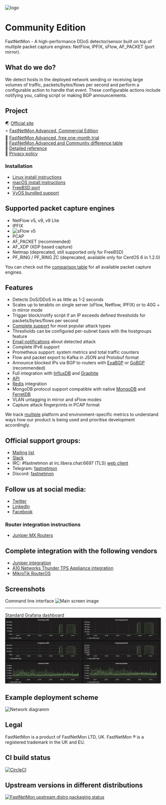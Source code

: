 ![logo](https://fastnetmon.com/wp-content/uploads/2018/01/cropped-new_logo_3var-e1515443553507-1-300x146.png)

Community Edition
===========
FastNetMon - A high-performance DDoS detector/sensor built on top of multiple packet capture engines: NetFlow, IPFIX, sFlow, AF_PACKET (port mirror).

What do we do?
--------------
We detect hosts in the deployed network sending or receiving large volumes of traffic, packets/bytes/flows per second and
perform a configurable action to handle that event. These configurable actions include notifying you, calling script or making BGP announcements. 

Project 
-------
🌏️ [Official site](https://fastnetmon.com)  
⭐️ [FastNetMon Advanced, Commercial Edition](https://fastnetmon.com/product-overview/)  
🌟️ [FastNetMon Advanced, free one-month trial](https://fastnetmon.com/trial/)  
📜️ [FastNetMon Advanced and Community difference table](https://fastnetmon.com/compare-community-and-advanced/)  
📘️ [Detailed reference](https://translate.google.com/translate?sl=auto&tl=en&u=https%3A%2F%2Ffastnetmon.com%2Fwp-content%2Fuploads%2F2017%2F07%2FFastNetMon_Reference_Russian.pdf)  
🔏️ [Privacy policy](https://fastnetmon.com/privacy-policy/)  

### Installation
- [Linux install instructions](https://fastnetmon.com/install/)
- [macOS install instructions](https://formulae.brew.sh/formula/fastnetmon)
- [FreeBSD port](https://www.freshports.org/net-mgmt/fastnetmon/)
- [VyOS bundled support](https://fastnetmon.com/fastnetmon-community-on-vyos-rolling-1-3/)

Supported packet capture engines
--------------------------------
- NetFlow v5, v9, v9 Lite
- IPFIX
- ![sFlow](http://sflow.org/images/sflowlogo.gif) v5
- PCAP
- AF_PACKET (recommended)
- AF_XDP (XDP based capture)
- Netmap (deprecated, still supported only for FreeBSD)
- PF_RING / PF_RING ZC (deprecated, available only for CentOS 6 in 1.2.0)

You can check out the [comparison table](https://fastnetmon.com/docs/capture_backends/) for all available packet capture engines.

Features
--------
- Detects DoS/DDoS in as little as 1-2 seconds
- Scales up to terabits on single server (sFlow, Netflow, IPFIX) or to 40G + in mirror mode
- Trigger block/notify script if an IP exceeds defined thresholds for packets/bytes/flows per second
- [Complete support](https://fastnetmon.com/docs/detected_attack_types/) for most popular attack types
- Thresholds can be configured per-subnet basis with the hostgroups feature
- [Email notifications](https://fastnetmon.com/docs/attack_report_example/) about detected attack
- Complete IPv6 support
- Prometheus support: system metrics and total traffic counters
- Flow and packet export to Kafka in JSON and Protobuf format
- Announce blocked IPs via BGP to routers with [ExaBGP](https://fastnetmon.com/docs/exabgp_integration/) or [GoBGP](https://fastnetmon.com/docs/gobgp-integration/) (recommended)
- Full integration with [InfluxDB](https://fastnetmon.com/docs/influxdb_integration/) and [Graphite](https://fastnetmon.com/docs/graphite_integration/)
- [API](https://fastnetmon.com/docs/fastnetmon-community-api/)
- [Redis](https://fastnetmon.com/docs/redis/) integration
- MongoDB protocol support compatible with native [MongoDB](https://fastnetmon.com/docs/mongodb/) and [FerretDB](https://github.com/FerretDB/FerretDB)
- VLAN untagging in mirror and sFlow modes
- Capture attack fingerprints in PCAP format

We track [multiple](https://github.com/pavel-odintsov/fastnetmon/search?q=send_usage_data_to_reporting_server) platform and environment-specific metrics to understand ways how our product is being used and prioritise development accordingly. 

Official support groups:
-------
- [Mailing list](https://groups.google.com/g/fastnetmon)
- [Slack](https://slack.fastnetmon.com)
- IRC: #fastnetmon at irc.libera.chat:6697 (TLS) [web client](https://web.libera.chat/?channels=#fastnetmon)
- Telegram: [fastnetmon](https://t.me/fastnetmon)
- Discord: [fastnetmon](https://discord.fastnetmon.com)

Follow us at social media:
-------
- [Twitter](https://twitter.com/fastnetmon)
- [LinkedIn](https://www.linkedin.com/company/fastnetmon/)
- [Facebook](https://www.facebook.com/fastnetmon/)

### Router integration instructions
- [Juniper MX Routers](https://fastnetmon.com/docs/junos_integration/)

Complete integration with the following vendors
--------------------------------
- [Juniper integration](src/juniper_plugin)
- [A10 Networks Thunder TPS Appliance integration](src/a10_plugin)
- [MikroTik RouterOS](src/mikrotik_plugin)


Screenshots
------------
Command line interface
![Main screen image](docs/images/fastnetmon_screen.png)

------------
Standard Grafana dashboard
![Grafana total traffic](docs/images/grafana_total.png)

Example deployment scheme
--------------

![Network diagramm](docs/images/deploy.png)

Legal
--------------
FastNetMon is a product of FastNetMon LTD, UK. FastNetMon ® is a registered trademark in the UK and EU.

CI build status
--------------
[![CircleCI](https://circleci.com/gh/pavel-odintsov/fastnetmon/tree/master.svg?style=svg)](https://circleci.com/gh/pavel-odintsov/fastnetmon/tree/master)

Upstream versions in different distributions
--------------

[![FastNetMon upstream distro packaging status](https://repology.org/badge/vertical-allrepos/fastnetmon.svg)](https://repology.org/project/fastnetmon/versions)
